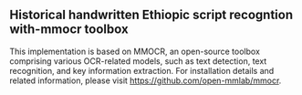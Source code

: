 ## Historical handwritten Ethiopic script recogntion with-mmocr toolbox

This implementation is based on MMOCR, an open-source toolbox comprising various OCR-related models, such as text detection, text recognition, and key information extraction. For installation details and related information, please visit https://github.com/open-mmlab/mmocr.
